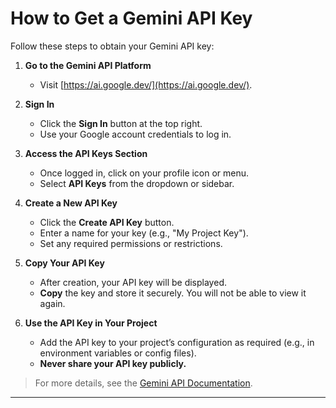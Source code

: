 # How to Get a Gemini API Key

Follow these steps to obtain your Gemini API key:

1. **Go to the Gemini API Platform**
   - Visit [https://ai.google.dev/](https://ai.google.dev/).

2. **Sign In**
   - Click the **Sign In** button at the top right.
   - Use your Google account credentials to log in.

3. **Access the API Keys Section**
   - Once logged in, click on your profile icon or menu.
   - Select **API Keys** from the dropdown or sidebar.

4. **Create a New API Key**
   - Click the **Create API Key** button.
   - Enter a name for your key (e.g., "My Project Key").
   - Set any required permissions or restrictions.

5. **Copy Your API Key**
   - After creation, your API key will be displayed.
   - **Copy** the key and store it securely. You will not be able to view it again.

6. **Use the API Key in Your Project**
   - Add the API key to your project’s configuration as required (e.g., in environment variables or config files).
   - **Never share your API key publicly.**

> For more details, see the [Gemini API Documentation](https://ai.google.dev/gemini-api/docs).

---
